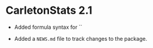 # CarletonStats 2.1

* Added formula syntax for ``

* Added a `NEWS.md` file to track changes to the package.
